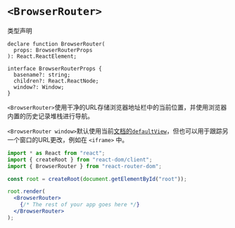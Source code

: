 # `<BrowserRouter>`

类型声明

```tsx
declare function BrowserRouter(
  props: BrowserRouterProps
): React.ReactElement;

interface BrowserRouterProps {
  basename?: string;
  children?: React.ReactNode;
  window?: Window;
}
```

`<BrowserRouter>`使用干净的URL存储浏览器地址栏中的当前位置，并使用浏览器内置的历史记录堆栈进行导航。

`<BrowserRouter window>`默认使用当前[文档的`defaultView`](https://developer.mozilla.org/en-US/docs/Web/API/Document/defaultView)，但也可以用于跟踪另一个窗口的URL更改，例如在 `<iframe>` 中。

```jsx
import * as React from "react";
import { createRoot } from "react-dom/client";
import { BrowserRouter } from "react-router-dom";

const root = createRoot(document.getElementById("root"));

root.render(
  <BrowserRouter>
    {/* The rest of your app goes here */}
  </BrowserRouter>
);
```